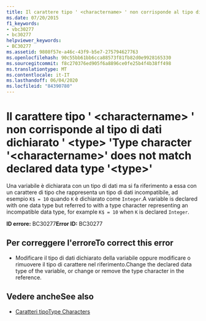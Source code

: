 ```yaml
---
title: Il carattere tipo ' <charactername> ' non corrisponde al tipo di dati dichiarato ' <type> '
ms.date: 07/20/2015
f1_keywords:
- vbc30277
- bc30277
helpviewer_keywords:
- BC30277
ms.assetid: 9808f57e-a46c-43f9-b5e7-275794627763
ms.openlocfilehash: 90c55bb61bb6cca88573f81fb82d0e9928165330
ms.sourcegitcommit: f8c270376ed905f6a8896ce0fe25b4f4b38ff498
ms.translationtype: MT
ms.contentlocale: it-IT
ms.lasthandoff: 06/04/2020
ms.locfileid: "84390780"
---
```

# <a name="type-character-charactername-does-not-match-declared-data-type-type"></a><span data-ttu-id="98763-102">Il carattere tipo ' \<charactername> ' non corrisponde al tipo di dati dichiarato ' \<type> '</span><span class="sxs-lookup"><span data-stu-id="98763-102">Type character '\<charactername>' does not match declared data type '\<type>'</span></span>
<span data-ttu-id="98763-103">Una variabile è dichiarata con un tipo di dati ma si fa riferimento a essa con un carattere di tipo che rappresenta un tipo di dati incompatibile, ad esempio `K$ = 10` quando `K` è dichiarato come `Integer`.</span><span class="sxs-lookup"><span data-stu-id="98763-103">A variable is declared with one data type but referred to with a type character representing an incompatible data type, for example `K$ = 10` when `K` is declared `Integer`.</span></span>  
  
 <span data-ttu-id="98763-104">**ID errore:** BC30277</span><span class="sxs-lookup"><span data-stu-id="98763-104">**Error ID:** BC30277</span></span>  
  
## <a name="to-correct-this-error"></a><span data-ttu-id="98763-105">Per correggere l'errore</span><span class="sxs-lookup"><span data-stu-id="98763-105">To correct this error</span></span>  
  
- <span data-ttu-id="98763-106">Modificare il tipo di dati dichiarato della variabile oppure modificare o rimuovere il tipo di carattere nel riferimento.</span><span class="sxs-lookup"><span data-stu-id="98763-106">Change the declared data type of the variable, or change or remove the type character in the reference.</span></span>  
  
## <a name="see-also"></a><span data-ttu-id="98763-107">Vedere anche</span><span class="sxs-lookup"><span data-stu-id="98763-107">See also</span></span>

- [<span data-ttu-id="98763-108">Caratteri tipo</span><span class="sxs-lookup"><span data-stu-id="98763-108">Type Characters</span></span>](../programming-guide/language-features/data-types/type-characters.md)
